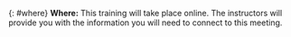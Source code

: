{: #where}
**Where:**
This training will take place online.
The instructors will provide you with the information you will need to connect to this meeting.